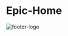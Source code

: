 # Epic-Home
![footer-logo](https://user-images.githubusercontent.com/71829355/109400597-495c5880-7952-11eb-9823-09d030e386e8.png)
